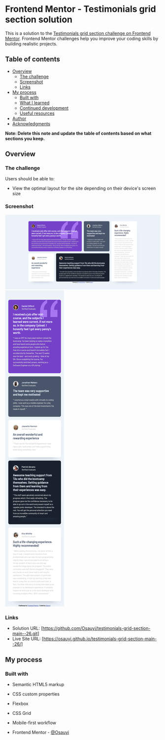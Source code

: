 # Frontend Mentor - Testimonials grid section solution

This is a solution to the [Testimonials grid section challenge on Frontend Mentor](https://www.frontendmentor.io/challenges/testimonials-grid-section-Nnw6J7Un7). Frontend Mentor challenges help you improve your coding skills by building realistic projects.

## Table of contents

- [Overview](#overview)
  - [The challenge](#the-challenge)
  - [Screenshot](#screenshot)
  - [Links](#links)
- [My process](#my-process)
  - [Built with](#built-with)
  - [What I learned](#what-i-learned)
  - [Continued development](#continued-development)
  - [Useful resources](#useful-resources)
- [Author](#author)
- [Acknowledgments](#acknowledgments)

**Note: Delete this note and update the table of contents based on what sections you keep.**

## Overview

### The challenge

Users should be able to:

- View the optimal layout for the site depending on their device's screen size

### Screenshot

![](Screenshot%202022-12-10%20at%2012-34-07%20Frontend%20Mentor%20Challenge%20Name%20Here.png)
![](Screenshot%202022-12-10%20at%2012-34-32%20Frontend%20Mentor%20Challenge%20Name%20Here.png)

### Links

- Solution URL: [https://github.com/Osauyi/testimonials-grid-section-main--26.git]
- Live Site URL: [https://osauyi.github.io/testimonials-grid-section-main--26/]

## My process

### Built with

- Semantic HTML5 markup
- CSS custom properties
- Flexbox
- CSS Grid
- Mobile-first workflow

- Frontend Mentor - [@Osauyi](https://www.frontendmentor.io/profile/Osauyi)
